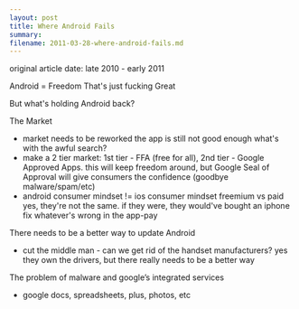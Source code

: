 ```yaml
---
layout: post
title: Where Android Fails
summary:
filename: 2011-03-28-where-android-fails.md
---
```


original article date: late 2010 - early 2011

Android = Freedom
That's just fucking Great

But what's holding Android back?

The Market
- market needs to be reworked
the app is still not good enough
what's with the awful search?
- make a 2 tier market: 1st tier - FFA (free for all), 2nd tier - Google Approved Apps.
this will keep freedom around, but Google Seal of Approval will give consumers the confidence (goodbye malware/spam/etc)
- android consumer mindset !=  ios consumer mindset
freemium vs paid
yes, they're not the same. if they were, they would've bought an iphone
fix whatever's wrong in the app-pay

There needs to be a better way to update Android
- cut the middle man - can we get rid of the handset manufacturers? yes they own the drivers, but there really needs to be a better way

The problem of malware and google’s integrated services
- google docs, spreadsheets, plus, photos, etc
